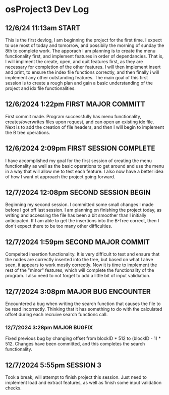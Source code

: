 # osProject3 Dev Log
## 12/6/24 11:13am START
  This is the first devlog, I am beginning the project for the first time. I expect to use most of today and tomorrow, and possibily the morning of sunday the 8th to complete work.
  The apporach I am planning is to create the menu functionality first, and implement features in order of dependancies. That is, I will implment the create, open, and quit features
  first, as they are necessary for completion of the other features. I will then implement insert and print, to ensure the index file functions correctly, and then finally i will
  implement any other outstanding features. The main goal of this first session is to create a rough plan and gain a basic understanding of the project and idx file functionalities.

## 12/6/2024 1:22pm FIRST MAJOR COMMITT
  First commit made. Program successfully has menu functionality, creates/overwrites files upon request, and can open an existing idx file. Next is to add the creation of file headers, and
  then I will begin to implement the B tree operations.

## 12/6/2024 2:09pm FIRST SESSION COMPLETE
  I have accomplished my goal for the first session of creating the menu functionality as well as the basic operations to get around and use the menu in a way that will allow me to test
  each feature. I also now have a better idea of how I want ot approach the project going forward.

## 12/7/2024 12:08pm SECOND SESSION BEGIN
  Beginning my second session. I committed some small changes I made before I got off last session. I am planning on finishing the project today, as writing and accessing the file has been
  a bit smoother than I initially anticipated. If I am able to get the insertions into the B-Tree correct, then I don't expect there to be too many other difficulties.

## 12/7/2024 1:59pm SECOND MAJOR COMMIT
  Compelted insertion functionality. It is very difficult to test and ensure that the nodes are correctly inserted into the tree, but based on what I ahve seen, it appears to work mostly correctly.
  Now it is time to implement the rest of the "minor" features, which will complete the functionality of the program. I also need to not forget to add a little bit of input validiation.

## 12/7/2024 3:08pm MAJOR BUG ENCOUNTER
  Encountered a bug when writing the search function that causes the file to be read incorrectly. Thinking that it has something to do with the calculated
  offset during each recruive search functionc call.

### 12/7/2024 3:28pm MAJOR BUGFIX
  Fixed previous bug by changing offset from blockID * 512 to (blockID - 1) * 512. Changes have been committed, and this completes the search     functionality.


## 12/7/2024 5:55pm SESSION 3
  Took a break, will attempt to finish project this session. Just need to implement load and extract features, as well as finish some input validation
  checks.
